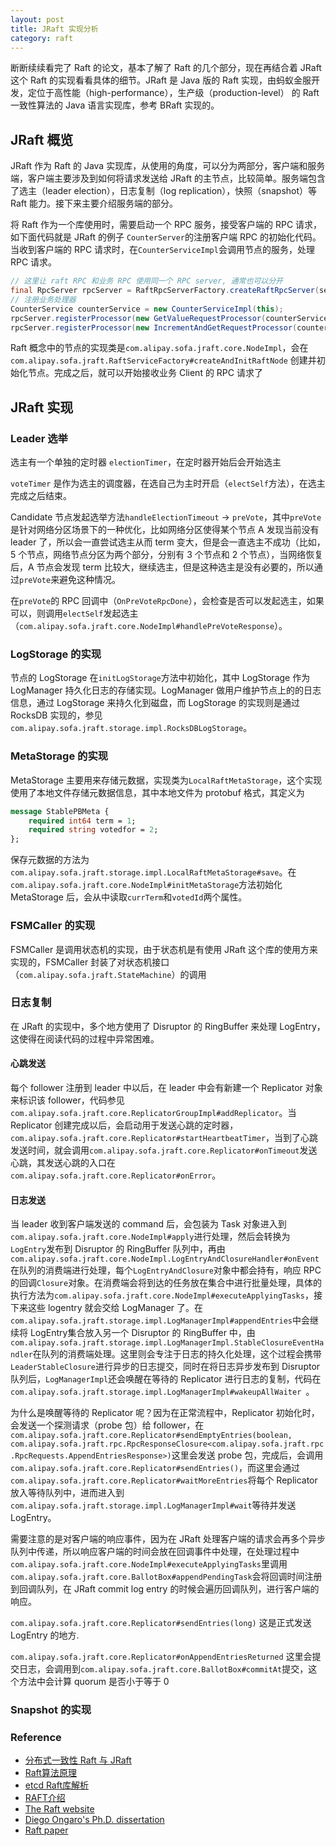 ```yaml
---
layout: post
title: JRaft 实现分析
category: raft
---
```


断断续续看完了 Raft 的论文，基本了解了 Raft 的几个部分，现在再结合着 JRaft 这个 Raft 的实现看看具体的细节。JRaft 是 Java 版的 Raft 实现，由蚂蚁金服开发，定位于高性能（high-performance），生产级（production-level） 的 Raft 一致性算法的 Java 语言实现库，参考 BRaft 实现的。

## JRaft 概览

JRaft 作为 Raft 的 Java 实现库，从使用的角度，可以分为两部分，客户端和服务端，客户端主要涉及到如何将请求发送给 JRaft 的主节点，比较简单。服务端包含了选主（leader election），日志复制（log replication），快照（snapshot）等 Raft 能力。接下来主要介绍服务端的部分。

将 Raft 作为一个库使用时，需要启动一个 RPC 服务，接受客户端的 RPC 请求，如下面代码就是 JRaft 的例子 `CounterServer`的注册客户端 RPC 的初始化代码。当收到客户端的 RPC 请求时，在`CounterServiceImpl`会调用节点的服务，处理 RPC 请求。

```java
// 这里让 raft RPC 和业务 RPC 使用同一个 RPC server, 通常也可以分开
final RpcServer rpcServer = RaftRpcServerFactory.createRaftRpcServer(serverId.getEndpoint());
// 注册业务处理器
CounterService counterService = new CounterServiceImpl(this);
rpcServer.registerProcessor(new GetValueRequestProcessor(counterService));
rpcServer.registerProcessor(new IncrementAndGetRequestProcessor(counterService));
```
Raft 概念中的节点的实现类是`com.alipay.sofa.jraft.core.NodeImpl`，会在`com.alipay.sofa.jraft.RaftServiceFactory#createAndInitRaftNode` 创建并初始化节点。完成之后，就可以开始接收业务 Client 的 RPC 请求了

## JRaft 实现

### Leader 选举

选主有一个单独的定时器 `electionTimer`，在定时器开始后会开始选主

`voteTimer` 是作为选主的调度器，在选自己为主时开启（`electSelf`方法），在选主完成之后结束。

Candidate 节点发起选举方法`handleElectionTimeout` -> `preVote`，其中`preVote`是针对网络分区场景下的一种优化，比如网络分区使得某个节点 A 发现当前没有 leader 了，所以会一直尝试选主从而 term 变大，但是会一直选主不成功（比如，5 个节点，网络节点分区为两个部分，分别有 3 个节点和 2 个节点），当网络恢复后，A 节点会发现 term 比较大，继续选主，但是这种选主是没有必要的，所以通过`preVote`来避免这种情况。

在`preVote`的 RPC 回调中（`OnPreVoteRpcDone`），会检查是否可以发起选主，如果可以，则调用`electSelf`发起选主（`com.alipay.sofa.jraft.core.NodeImpl#handlePreVoteResponse`）。

### LogStorage 的实现

节点的 LogStorage 在`initLogStorage`方法中初始化，其中 LogStorage 作为 LogManager 持久化日志的存储实现。LogManager 做用户维护节点上的的日志信息，通过 LogStorage 来持久化到磁盘，而 LogStorage 的实现则是通过 RocksDB 实现的，参见`com.alipay.sofa.jraft.storage.impl.RocksDBLogStorage`。

### MetaStorage 的实现

MetaStorage 主要用来存储元数据，实现类为`LocalRaftMetaStorage`，这个实现使用了本地文件存储元数据信息，其中本地文件为 protobuf 格式，其定义为
```protobuf
message StablePBMeta {
    required int64 term = 1;
    required string votedfor = 2;
};
```
保存元数据的方法为`com.alipay.sofa.jraft.storage.impl.LocalRaftMetaStorage#save`。在`com.alipay.sofa.jraft.core.NodeImpl#initMetaStorage`方法初始化 MetaStorage 后，会从中读取`currTerm`和`votedId`两个属性。

### FSMCaller 的实现

FSMCaller 是调用状态机的实现，由于状态机是有使用 JRaft 这个库的使用方来实现的，FSMCaller 封装了对状态机接口（`com.alipay.sofa.jraft.StateMachine`）的调用

### 日志复制
在 JRaft 的实现中，多个地方使用了 Disruptor 的 RingBuffer 来处理 LogEntry，这使得在阅读代码的过程中异常困难。

#### 心跳发送
每个 follower 注册到 leader 中以后，在 leader 中会有新建一个 Replicator 对象来标识该 follower，代码参见`com.alipay.sofa.jraft.core.ReplicatorGroupImpl#addReplicator`。当 Replicator 创建完成以后，会启动用于发送心跳的定时器，`com.alipay.sofa.jraft.core.Replicator#startHeartbeatTimer`，当到了心跳发送时间，就会调用`com.alipay.sofa.jraft.core.Replicator#onTimeout`发送心跳，其发送心跳的入口在`com.alipay.sofa.jraft.core.Replicator#onError`。

#### 日志发送

当 leader 收到客户端发送的 command 后，会包装为 Task 对象进入到`com.alipay.sofa.jraft.core.NodeImpl#apply`进行处理，然后会转换为 `LogEntry`发布到 Disruptor 的 RingBuffer 队列中，再由`com.alipay.sofa.jraft.core.NodeImpl.LogEntryAndClosureHandler#onEvent`在队列的消费端进行处理，每个`LogEntryAndClosure`对象中都会持有，响应 RPC 的回调`Closure`对象。在消费端会将到达的任务放在集合中进行批量处理，具体的执行方法为`com.alipay.sofa.jraft.core.NodeImpl#executeApplyingTasks`，接下来这些 logentry 就会交给 LogManager 了。在`com.alipay.sofa.jraft.storage.impl.LogManagerImpl#appendEntries`中会继续将 LogEntry集合放入另一个 Disruptor 的 RingBuffer 中，由`com.alipay.sofa.jraft.storage.impl.LogManagerImpl.StableClosureEventHandler`在队列的消费端处理。这里则会专注于日志的持久化处理，这个过程会携带`LeaderStableClosure`进行异步的日志提交，同时在将日志异步发布到 Disruptor 队列后，`LogManagerImpl`还会唤醒在等待的 Replicator 进行日志的复制，代码在`com.alipay.sofa.jraft.storage.impl.LogManagerImpl#wakeupAllWaiter `。

为什么是唤醒等待的 Replicator 呢？因为在正常流程中，Replicator 初始化时，会发送一个探测请求（probe 包）给 follower，在`com.alipay.sofa.jraft.core.Replicator#sendEmptyEntries(boolean, com.alipay.sofa.jraft.rpc.RpcResponseClosure<com.alipay.sofa.jraft.rpc.RpcRequests.AppendEntriesResponse>)`这里会发送 probe 包，完成后，会调用`com.alipay.sofa.jraft.core.Replicator#sendEntries()`，而这里会通过`com.alipay.sofa.jraft.core.Replicator#waitMoreEntries`将每个 Replicator 放入等待队列中，进而进入到`com.alipay.sofa.jraft.storage.impl.LogManagerImpl#wait`等待并发送 LogEntry。

需要注意的是对客户端的响应事件，因为在 JRaft 处理客户端的请求会再多个异步队列中传递，所以响应客户端的时间会放在回调事件中处理，在处理过程中`com.alipay.sofa.jraft.core.NodeImpl#executeApplyingTasks`里调用`com.alipay.sofa.jraft.core.BallotBox#appendPendingTask`会将回调时间注册到回调队列，在 JRaft commit log entry 的时候会遍历回调队列，进行客户端的响应。

`com.alipay.sofa.jraft.core.Replicator#sendEntries(long)` 这是正式发送 LogEntry 的地方.

`com.alipay.sofa.jraft.core.Replicator#onAppendEntriesReturned` 这里会提交日志，会调用到`com.alipay.sofa.jraft.core.BallotBox#commitAt`提交，这个方法中会计算 quorum 是否小于等于 0

### Snapshot 的实现


### Reference

* [分布式一致性 Raft 与 JRaft](https://www.sofastack.tech/projects/sofa-jraft/consistency-raft-jraft/)
* [Raft算法原理](https://www.codedump.info/post/20180921-raft/)
* [etcd Raft库解析](https://www.codedump.info/post/20180922-etcd-raft/)
* [RAFT介绍](https://github.com/baidu/braft/blob/master/docs/cn/raft_protocol.md)
* [The Raft website](https://raft.github.io/)
* [Diego Ongaro's Ph.D. dissertation](https://github.com/ongardie/dissertation)
* [Raft paper](https://raft.github.io/raft.pdf)

